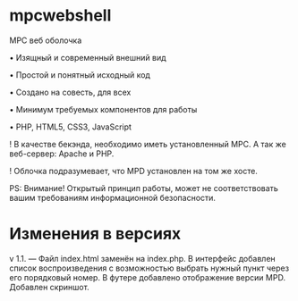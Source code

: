 mpcwebshell
===========

MPC веб оболочка


• Изящный и современный внешний вид

• Простой и понятный исходный код

• Создано на совесть, для всех

• Минимум требуемых компонентов для работы

• PHP, HTML5, CSS3, JavaScript


! В качестве бекэнда, необходимо иметь установленный MPC. А так же веб-сервер: Apache и PHP.

! Облочка подразумевает, что MPD установлен на том же хосте.

PS: Внимание! Открытый принцип работы, может не соответствовать вашим требованиям информационной безопасности.


Изменения в версиях
===================

v 1.1. — Файл index.html заменён на index.php.
В интерфейс добавлен список воспроизведения с возможностью выбрать нужный пункт через его порядковый номер.
В футере добавлено отображение версии MPD. Добавлен скриншот.
